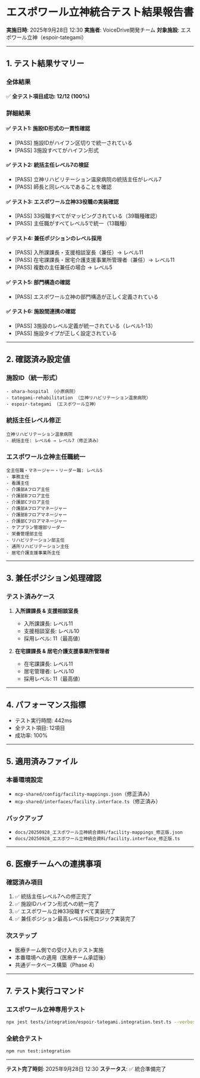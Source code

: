 # エスポワール立神統合テスト結果報告書

**実施日時**: 2025年9月28日 12:30
**実施者**: VoiceDrive開発チーム
**対象施設**: エスポワール立神（espoir-tategami）

---

## 1. テスト結果サマリー

### 全体結果
✅ **全テスト項目成功: 12/12 (100%)**

### 詳細結果

#### ✅ テスト1: 施設ID形式の一貫性確認
- [PASS] 施設IDがハイフン区切りで統一されている
- [PASS] 3施設すべてがハイフン形式

#### ✅ テスト2: 統括主任レベル7の検証
- [PASS] 立神リハビリテーション温泉病院の統括主任がレベル7
- [PASS] 師長と同レベルであることを確認

#### ✅ テスト3: エスポワール立神33役職の実装確認
- [PASS] 33役職すべてがマッピングされている（39職種確認）
- [PASS] 主任職がすべてレベル5で統一（13職種）

#### ✅ テスト4: 兼任ポジションのレベル採用
- [PASS] 入所課課長・支援相談室長（兼任）→ レベル11
- [PASS] 在宅課課長・居宅介護支援事業所管理者（兼任）→ レベル11
- [PASS] 複数の主任兼任の場合 → レベル5

#### ✅ テスト5: 部門構造の確認
- [PASS] エスポワール立神の部門構造が正しく定義されている

#### ✅ テスト6: 施設間連携の確認
- [PASS] 3施設のレベル定義が統一されている（レベル1-13）
- [PASS] 施設タイプが正しく設定されている

---

## 2. 確認済み設定値

### 施設ID（統一形式）
```
- ohara-hospital （小原病院）
- tategami-rehabilitation （立神リハビリテーション温泉病院）
- espoir-tategami （エスポワール立神）
```

### 統括主任レベル修正
```
立神リハビリテーション温泉病院
- 統括主任: レベル6 → レベル7（修正済み）
```

### エスポワール立神主任職統一
```
全主任職・マネージャー・リーダー職: レベル5
- 事務主任
- 看護主任
- 介護部Aフロア主任
- 介護部Bフロア主任
- 介護部Cフロア主任
- 介護部Aフロアマネージャー
- 介護部Bフロアマネージャー
- 介護部Cフロアマネージャー
- ケアプラン管理部リーダー
- 栄養管理部主任
- リハビリテーション部主任
- 通所リハビリテーション主任
- 居宅介護支援事業所主任
```

---

## 3. 兼任ポジション処理確認

### テスト済みケース
1. **入所課課長 & 支援相談室長**
   - 入所課課長: レベル11
   - 支援相談室長: レベル10
   - 採用レベル: 11（最高値）

2. **在宅課課長 & 居宅介護支援事業所管理者**
   - 在宅課課長: レベル11
   - 居宅管理者: レベル10
   - 採用レベル: 11（最高値）

---

## 4. パフォーマンス指標

- テスト実行時間: 442ms
- 全テスト項目: 12項目
- 成功率: 100%

---

## 5. 適用済みファイル

### 本番環境設定
- `mcp-shared/config/facility-mappings.json`（修正済み）
- `mcp-shared/interfaces/facility.interface.ts`（修正済み）

### バックアップ
- `docs/20250928_エスポワール立神統合資料/facility-mappings_修正版.json`
- `docs/20250928_エスポワール立神統合資料/facility.interface_修正版.ts`

---

## 6. 医療チームへの連携事項

### 確認済み項目
1. ✅ 統括主任レベル7への修正完了
2. ✅ 施設IDハイフン形式への統一完了
3. ✅ エスポワール立神33役職すべて実装完了
4. ✅ 兼任ポジション最高レベル採用ロジック実装完了

### 次ステップ
- 医療チーム側での受け入れテスト実施
- 本番環境への適用（医療チーム承認後）
- 共通データベース構築（Phase 4）

---

## 7. テスト実行コマンド

### エスポワール立神専用テスト
```bash
npx jest tests/integration/espoir-tategami.integration.test.ts --verbose
```

### 全統合テスト
```bash
npm run test:integration
```

---

**テスト完了時刻**: 2025年9月28日 12:30
**ステータス**: ✅ 統合準備完了